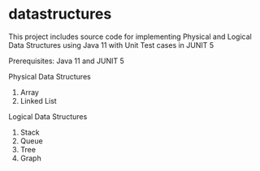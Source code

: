 # datastructures

This project includes source code for implementing Physical and Logical Data Structures using Java 11 with Unit Test cases in JUNIT 5

Prerequisites:
  Java 11 and JUNIT 5

Physical Data Structures

1. Array
2. Linked List

Logical Data Structures

1. Stack
2. Queue
3. Tree
4. Graph
